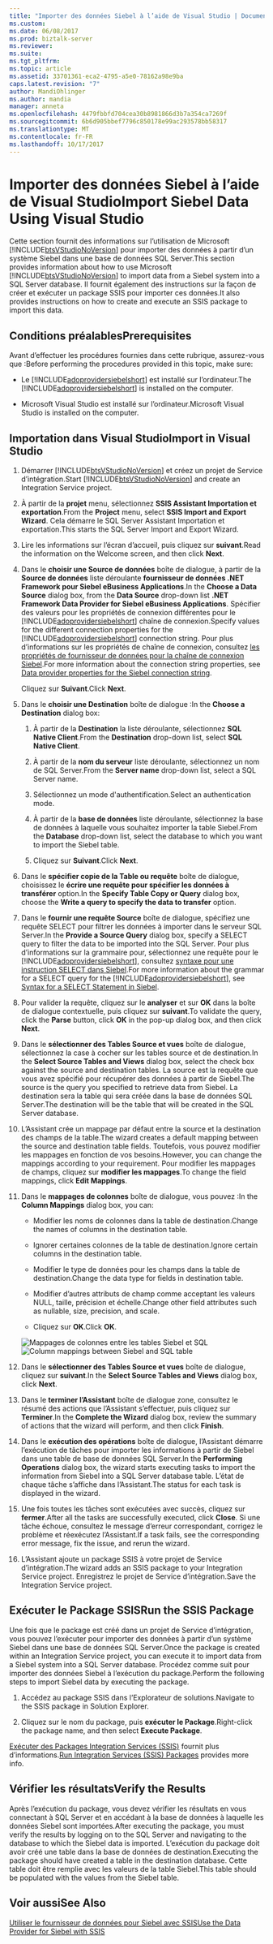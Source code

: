 ```yaml
---
title: "Importer des données Siebel à l’aide de Visual Studio | Documents Microsoft"
ms.custom: 
ms.date: 06/08/2017
ms.prod: biztalk-server
ms.reviewer: 
ms.suite: 
ms.tgt_pltfrm: 
ms.topic: article
ms.assetid: 33701361-eca2-4795-a5e0-78162a98e9ba
caps.latest.revision: "7"
author: MandiOhlinger
ms.author: mandia
manager: anneta
ms.openlocfilehash: 4479fbbfd704cea30b8981866d3b7a354ca7269f
ms.sourcegitcommit: 6b6d905bbef7796c850178e99ac293578bb58317
ms.translationtype: MT
ms.contentlocale: fr-FR
ms.lasthandoff: 10/17/2017
---
```

# <a name="import-siebel-data-using-visual-studio"></a><span data-ttu-id="e92ea-102">Importer des données Siebel à l’aide de Visual Studio</span><span class="sxs-lookup"><span data-stu-id="e92ea-102">Import Siebel Data Using Visual Studio</span></span>
<span data-ttu-id="e92ea-103">Cette section fournit des informations sur l’utilisation de Microsoft [!INCLUDE[btsVStudioNoVersion](../../includes/btsvstudionoversion-md.md)] pour importer des données à partir d’un système Siebel dans une base de données SQL Server.</span><span class="sxs-lookup"><span data-stu-id="e92ea-103">This section provides information about how to use Microsoft [!INCLUDE[btsVStudioNoVersion](../../includes/btsvstudionoversion-md.md)] to import data from a Siebel system into a SQL Server database.</span></span> <span data-ttu-id="e92ea-104">Il fournit également des instructions sur la façon de créer et exécuter un package SSIS pour importer ces données.</span><span class="sxs-lookup"><span data-stu-id="e92ea-104">It also provides instructions on how to create and execute an SSIS package to import this data.</span></span>  
  
## <a name="prerequisites"></a><span data-ttu-id="e92ea-105">Conditions préalables</span><span class="sxs-lookup"><span data-stu-id="e92ea-105">Prerequisites</span></span>  
 <span data-ttu-id="e92ea-106">Avant d’effectuer les procédures fournies dans cette rubrique, assurez-vous que :</span><span class="sxs-lookup"><span data-stu-id="e92ea-106">Before performing the procedures provided in this topic, make sure:</span></span>  
  
-   <span data-ttu-id="e92ea-107">Le [!INCLUDE[adoprovidersiebelshort](../../includes/adoprovidersiebelshort-md.md)] est installé sur l’ordinateur.</span><span class="sxs-lookup"><span data-stu-id="e92ea-107">The [!INCLUDE[adoprovidersiebelshort](../../includes/adoprovidersiebelshort-md.md)] is installed on the computer.</span></span>  
  
-   <span data-ttu-id="e92ea-108">Microsoft Visual Studio est installé sur l’ordinateur.</span><span class="sxs-lookup"><span data-stu-id="e92ea-108">Microsoft Visual Studio is installed on the computer.</span></span>  
  
## <a name="import-in-visual-studio"></a><span data-ttu-id="e92ea-109">Importation dans Visual Studio</span><span class="sxs-lookup"><span data-stu-id="e92ea-109">Import in Visual Studio</span></span>  
 
1.  <span data-ttu-id="e92ea-110">Démarrer [!INCLUDE[btsVStudioNoVersion](../../includes/btsvstudionoversion-md.md)] et créez un projet de Service d’intégration.</span><span class="sxs-lookup"><span data-stu-id="e92ea-110">Start [!INCLUDE[btsVStudioNoVersion](../../includes/btsvstudionoversion-md.md)] and create an Integration Service project.</span></span>  
  
2.  <span data-ttu-id="e92ea-111">À partir de la **projet** menu, sélectionnez **SSIS Assistant Importation et exportation**.</span><span class="sxs-lookup"><span data-stu-id="e92ea-111">From the **Project** menu, select **SSIS Import and Export Wizard**.</span></span> <span data-ttu-id="e92ea-112">Cela démarre le SQL Server Assistant Importation et exportation.</span><span class="sxs-lookup"><span data-stu-id="e92ea-112">This starts the SQL Server Import and Export Wizard.</span></span>  
  
3.  <span data-ttu-id="e92ea-113">Lire les informations sur l’écran d’accueil, puis cliquez sur **suivant**.</span><span class="sxs-lookup"><span data-stu-id="e92ea-113">Read the information on the Welcome screen, and then click **Next**.</span></span>  
  
4.  <span data-ttu-id="e92ea-114">Dans le **choisir une Source de données** boîte de dialogue, à partir de la **Source de données** liste déroulante **fournisseur de données .NET Framework pour Siebel eBusiness Applications**.</span><span class="sxs-lookup"><span data-stu-id="e92ea-114">In the **Choose a Data Source** dialog box, from the **Data Source** drop-down list **.NET Framework Data Provider for Siebel eBusiness Applications**.</span></span> <span data-ttu-id="e92ea-115">Spécifier des valeurs pour les propriétés de connexion différentes pour le [!INCLUDE[adoprovidersiebelshort](../../includes/adoprovidersiebelshort-md.md)] chaîne de connexion.</span><span class="sxs-lookup"><span data-stu-id="e92ea-115">Specify values for the different connection properties for the [!INCLUDE[adoprovidersiebelshort](../../includes/adoprovidersiebelshort-md.md)] connection string.</span></span> <span data-ttu-id="e92ea-116">Pour plus d’informations sur les propriétés de chaîne de connexion, consultez [les propriétés de fournisseur de données pour la chaîne de connexion Siebel](../../adapters-and-accelerators/adapter-siebel/data-provider-properties-for-the-siebel-connection-string.md).</span><span class="sxs-lookup"><span data-stu-id="e92ea-116">For more information about the connection string properties, see [Data provider properties for the Siebel connection string](../../adapters-and-accelerators/adapter-siebel/data-provider-properties-for-the-siebel-connection-string.md).</span></span>  
  
     <span data-ttu-id="e92ea-117">Cliquez sur **Suivant**.</span><span class="sxs-lookup"><span data-stu-id="e92ea-117">Click **Next**.</span></span>  
  
5.  <span data-ttu-id="e92ea-118">Dans le **choisir une Destination** boîte de dialogue :</span><span class="sxs-lookup"><span data-stu-id="e92ea-118">In the **Choose a Destination** dialog box:</span></span>  
  
    1.  <span data-ttu-id="e92ea-119">À partir de la **Destination** la liste déroulante, sélectionnez **SQL Native Client**.</span><span class="sxs-lookup"><span data-stu-id="e92ea-119">From the **Destination** drop-down list, select **SQL Native Client**.</span></span>  
  
    2.  <span data-ttu-id="e92ea-120">À partir de la **nom du serveur** liste déroulante, sélectionnez un nom de SQL Server.</span><span class="sxs-lookup"><span data-stu-id="e92ea-120">From the **Server name** drop-down list, select a SQL Server name.</span></span>  
  
    3.  <span data-ttu-id="e92ea-121">Sélectionnez un mode d'authentification.</span><span class="sxs-lookup"><span data-stu-id="e92ea-121">Select an authentication mode.</span></span>  
  
    4.  <span data-ttu-id="e92ea-122">À partir de la **base de données** liste déroulante, sélectionnez la base de données à laquelle vous souhaitez importer la table Siebel.</span><span class="sxs-lookup"><span data-stu-id="e92ea-122">From the **Database** drop-down list, select the database to which you want to import the Siebel table.</span></span>  
  
    5.  <span data-ttu-id="e92ea-123">Cliquez sur **Suivant**.</span><span class="sxs-lookup"><span data-stu-id="e92ea-123">Click **Next**.</span></span>  
  
6.  <span data-ttu-id="e92ea-124">Dans le **spécifier copie de la Table ou requête** boîte de dialogue, choisissez le **écrire une requête pour spécifier les données à transférer** option.</span><span class="sxs-lookup"><span data-stu-id="e92ea-124">In the **Specify Table Copy or Query** dialog box, choose the **Write a query to specify the data to transfer** option.</span></span>  
  
7.  <span data-ttu-id="e92ea-125">Dans le **fournir une requête Source** boîte de dialogue, spécifiez une requête SELECT pour filtrer les données à importer dans le serveur SQL Server.</span><span class="sxs-lookup"><span data-stu-id="e92ea-125">In the **Provide a Source Query** dialog box, specify a SELECT query to filter the data to be imported into the SQL Server.</span></span> <span data-ttu-id="e92ea-126">Pour plus d’informations sur la grammaire pour, sélectionnez une requête pour le [!INCLUDE[adoprovidersiebelshort](../../includes/adoprovidersiebelshort-md.md)], consultez [syntaxe pour une instruction SELECT dans Siebel](../../adapters-and-accelerators/adapter-siebel/syntax-for-a-select-statement-in-siebel.md).</span><span class="sxs-lookup"><span data-stu-id="e92ea-126">For more information about the grammar for a SELECT query for the [!INCLUDE[adoprovidersiebelshort](../../includes/adoprovidersiebelshort-md.md)], see [Syntax for a SELECT Statement in Siebel](../../adapters-and-accelerators/adapter-siebel/syntax-for-a-select-statement-in-siebel.md).</span></span>  
  
8.  <span data-ttu-id="e92ea-127">Pour valider la requête, cliquez sur le **analyser** et sur **OK** dans la boîte de dialogue contextuelle, puis cliquez sur **suivant**.</span><span class="sxs-lookup"><span data-stu-id="e92ea-127">To validate the query, click the **Parse** button, click **OK** in the pop-up dialog box, and then click **Next**.</span></span>  
  
9. <span data-ttu-id="e92ea-128">Dans le **sélectionner des Tables Source et vues** boîte de dialogue, sélectionnez la case à cocher sur les tables source et de destination.</span><span class="sxs-lookup"><span data-stu-id="e92ea-128">In the **Select Source Tables and Views** dialog box, select the check box against the source and destination tables.</span></span> <span data-ttu-id="e92ea-129">La source est la requête que vous avez spécifié pour récupérer des données à partir de Siebel.</span><span class="sxs-lookup"><span data-stu-id="e92ea-129">The source is the query you specified to retrieve data from Siebel.</span></span> <span data-ttu-id="e92ea-130">La destination sera la table qui sera créée dans la base de données SQL Server.</span><span class="sxs-lookup"><span data-stu-id="e92ea-130">The destination will be the table that will be created in the SQL Server database.</span></span>  
  
10. <span data-ttu-id="e92ea-131">L’Assistant crée un mappage par défaut entre la source et la destination des champs de la table.</span><span class="sxs-lookup"><span data-stu-id="e92ea-131">The wizard creates a default mapping between the source and destination table fields.</span></span> <span data-ttu-id="e92ea-132">Toutefois, vous pouvez modifier les mappages en fonction de vos besoins.</span><span class="sxs-lookup"><span data-stu-id="e92ea-132">However, you can change the mappings according to your requirement.</span></span> <span data-ttu-id="e92ea-133">Pour modifier les mappages de champs, cliquez sur **modifier les mappages**.</span><span class="sxs-lookup"><span data-stu-id="e92ea-133">To change the field mappings, click **Edit Mappings**.</span></span>  
  
11. <span data-ttu-id="e92ea-134">Dans le **mappages de colonnes** boîte de dialogue, vous pouvez :</span><span class="sxs-lookup"><span data-stu-id="e92ea-134">In the **Column Mappings** dialog box, you can:</span></span>  
  
    -   <span data-ttu-id="e92ea-135">Modifier les noms de colonnes dans la table de destination.</span><span class="sxs-lookup"><span data-stu-id="e92ea-135">Change the names of columns in the destination table.</span></span>  
  
    -   <span data-ttu-id="e92ea-136">Ignorer certaines colonnes de la table de destination.</span><span class="sxs-lookup"><span data-stu-id="e92ea-136">Ignore certain columns in the destination table.</span></span>  
  
    -   <span data-ttu-id="e92ea-137">Modifier le type de données pour les champs dans la table de destination.</span><span class="sxs-lookup"><span data-stu-id="e92ea-137">Change the data type for fields in destination table.</span></span>  
  
    -   <span data-ttu-id="e92ea-138">Modifier d’autres attributs de champ comme acceptant les valeurs NULL, taille, précision et échelle.</span><span class="sxs-lookup"><span data-stu-id="e92ea-138">Change other field attributes such as nullable, size, precision, and scale.</span></span>  
  
    -   <span data-ttu-id="e92ea-139">Cliquez sur **OK**.</span><span class="sxs-lookup"><span data-stu-id="e92ea-139">Click **OK**.</span></span>  
  
     <span data-ttu-id="e92ea-140">![Mappages de colonnes entre les tables Siebel et SQL](../../adapters-and-accelerators/adapter-siebel/media/a3047801-3fa6-496b-91d8-3888dfbb0169.gif "a3047801-3fa6-496b-91d8-3888dfbb0169")</span><span class="sxs-lookup"><span data-stu-id="e92ea-140">![Column mappings between Siebel and SQL table](../../adapters-and-accelerators/adapter-siebel/media/a3047801-3fa6-496b-91d8-3888dfbb0169.gif "a3047801-3fa6-496b-91d8-3888dfbb0169")</span></span>  
  
12. <span data-ttu-id="e92ea-141">Dans le **sélectionner des Tables Source et vues** boîte de dialogue, cliquez sur **suivant**.</span><span class="sxs-lookup"><span data-stu-id="e92ea-141">In the **Select Source Tables and Views** dialog box, click **Next**.</span></span>  
  
13. <span data-ttu-id="e92ea-142">Dans le **terminer l’Assistant** boîte de dialogue zone, consultez le résumé des actions que l’Assistant s’effectuer, puis cliquez sur **Terminer**.</span><span class="sxs-lookup"><span data-stu-id="e92ea-142">In the **Complete the Wizard** dialog box, review the summary of actions that the wizard will perform, and then click **Finish**.</span></span>  
  
14. <span data-ttu-id="e92ea-143">Dans le **exécution des opérations** boîte de dialogue, l’Assistant démarre l’exécution de tâches pour importer les informations à partir de Siebel dans une table de base de données SQL Server.</span><span class="sxs-lookup"><span data-stu-id="e92ea-143">In the **Performing Operations** dialog box, the wizard starts executing tasks to import the information from Siebel into a SQL Server database table.</span></span> <span data-ttu-id="e92ea-144">L’état de chaque tâche s’affiche dans l’Assistant.</span><span class="sxs-lookup"><span data-stu-id="e92ea-144">The status for each task is displayed in the wizard.</span></span>  
  
15. <span data-ttu-id="e92ea-145">Une fois toutes les tâches sont exécutées avec succès, cliquez sur **fermer**.</span><span class="sxs-lookup"><span data-stu-id="e92ea-145">After all the tasks are successfully executed, click **Close**.</span></span> <span data-ttu-id="e92ea-146">Si une tâche échoue, consultez le message d’erreur correspondant, corrigez le problème et réexécutez l’Assistant.</span><span class="sxs-lookup"><span data-stu-id="e92ea-146">If a task fails, see the corresponding error message, fix the issue, and rerun the wizard.</span></span>  
  
16. <span data-ttu-id="e92ea-147">L’Assistant ajoute un package SSIS à votre projet de Service d’intégration.</span><span class="sxs-lookup"><span data-stu-id="e92ea-147">The wizard adds an SSIS package to your Integration Service project.</span></span> <span data-ttu-id="e92ea-148">Enregistrez le projet de Service d’intégration.</span><span class="sxs-lookup"><span data-stu-id="e92ea-148">Save the Integration Service project.</span></span>  
  
## <a name="run-the-ssis-package"></a><span data-ttu-id="e92ea-149">Exécuter le Package SSIS</span><span class="sxs-lookup"><span data-stu-id="e92ea-149">Run the SSIS Package</span></span>  
 <span data-ttu-id="e92ea-150">Une fois que le package est créé dans un projet de Service d’intégration, vous pouvez l’exécuter pour importer des données à partir d’un système Siebel dans une base de données SQL Server.</span><span class="sxs-lookup"><span data-stu-id="e92ea-150">Once the package is created within an Integration Service project, you can execute it to import data from a Siebel system into a SQL Server database.</span></span> <span data-ttu-id="e92ea-151">Procédez comme suit pour importer des données Siebel à l’exécution du package.</span><span class="sxs-lookup"><span data-stu-id="e92ea-151">Perform the following steps to import Siebel data by executing the package.</span></span>  
  
1.  <span data-ttu-id="e92ea-152">Accédez au package SSIS dans l’Explorateur de solutions.</span><span class="sxs-lookup"><span data-stu-id="e92ea-152">Navigate to the SSIS package in Solution Explorer.</span></span>  
  
2.  <span data-ttu-id="e92ea-153">Cliquez sur le nom du package, puis **exécuter le Package**.</span><span class="sxs-lookup"><span data-stu-id="e92ea-153">Right-click the package name, and then select **Execute Package**.</span></span>  
  
<span data-ttu-id="e92ea-154">[Exécuter des Packages Integration Services (SSIS)](https://docs.microsoft.com/sql/integration-services/packages/run-integration-services-ssis-packages) fournit plus d’informations.</span><span class="sxs-lookup"><span data-stu-id="e92ea-154">[Run Integration Services (SSIS) Packages](https://docs.microsoft.com/sql/integration-services/packages/run-integration-services-ssis-packages) provides more info.</span></span> 
  
## <a name="verify-the-results"></a><span data-ttu-id="e92ea-155">Vérifier les résultats</span><span class="sxs-lookup"><span data-stu-id="e92ea-155">Verify the Results</span></span>  
 <span data-ttu-id="e92ea-156">Après l’exécution du package, vous devez vérifier les résultats en vous connectant à SQL Server et en accédant à la base de données à laquelle les données Siebel sont importées.</span><span class="sxs-lookup"><span data-stu-id="e92ea-156">After executing the package, you must verify the results by logging on to the SQL Server and navigating to the database to which the Siebel data is imported.</span></span> <span data-ttu-id="e92ea-157">L’exécution du package doit avoir créé une table dans la base de données de destination.</span><span class="sxs-lookup"><span data-stu-id="e92ea-157">Executing the package should have created a table in the destination database.</span></span> <span data-ttu-id="e92ea-158">Cette table doit être remplie avec les valeurs de la table Siebel.</span><span class="sxs-lookup"><span data-stu-id="e92ea-158">This table should be populated with the values from the Siebel table.</span></span>  
  
## <a name="see-also"></a><span data-ttu-id="e92ea-159">Voir aussi</span><span class="sxs-lookup"><span data-stu-id="e92ea-159">See Also</span></span>  
 [<span data-ttu-id="e92ea-160">Utiliser le fournisseur de données pour Siebel avec SSIS</span><span class="sxs-lookup"><span data-stu-id="e92ea-160">Use the Data Provider for Siebel with SSIS</span></span>](../../adapters-and-accelerators/adapter-siebel/use-the-data-provider-for-siebel-with-ssis.md)